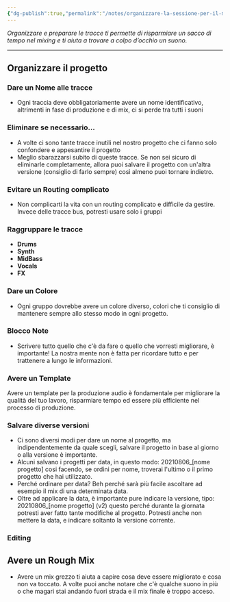 ```yaml
---
{"dg-publish":true,"permalink":"/notes/organizzare-la-sessione-per-il-mixing/"}
---
```



_Organizzare e preparare le tracce ti permette di risparmiare un sacco di tempo nel mixing e ti aiuta a trovare a colpo d’occhio un suono._

---

<!-- headingDivider: 2 -->
<!-- headingDivider: 3 -->
## Organizzare il progetto
### Dare un Nome alle tracce

- Ogni traccia deve obbligatoriamente avere un nome identificativo, altrimenti in fase di produzione e di mix, ci si perde tra tutti i suoni

### Eliminare se necessario…

- A volte ci sono tante tracce inutili nel nostro progetto che ci fanno solo confondere e appesantire il progetto
- Meglio sbarazzarsi subito di queste tracce. Se non sei sicuro di eliminarle completamente, allora puoi salvare il progetto con un'altra versione (consiglio di farlo sempre) così almeno puoi tornare indietro.

### Evitare un Routing complicato

- Non complicarti la vita con un routing complicato e difficile da gestire. Invece delle tracce bus, potresti usare solo i gruppi

### Raggruppare le tracce

 - **Drums**
 - **Synth**
 - **MidBass**
 - **Vocals**
 - **FX**

### Dare un Colore

- Ogni gruppo dovrebbe avere un colore diverso, colori che ti consiglio di mantenere sempre allo stesso modo in ogni progetto.

### Blocco Note

- Scrivere tutto quello che c'è da fare o quello che vorresti migliorare, è importante! La nostra mente non è fatta per ricordare tutto e per trattenere a lungo le informazioni.

### Avere un Template

Avere un template per la produzione audio è fondamentale per migliorare la qualità del tuo lavoro, risparmiare tempo ed essere più efficiente nel processo di produzione.

### Salvare diverse versioni

- Ci sono diversi modi per dare un nome al progetto, ma indipendentemente da quale scegli, salvare il progetto in base al giorno o alla versione è importante.
- Alcuni salvano i progetti per data, in questo modo: 20210806_[nome progetto] cosi facendo, se ordini per nome, troverai l'ultimo o il primo progetto che hai utilizzato.
- Perché ordinare per data? Beh perché sarà più facile ascoltare ad esempio il mix di una determinata data.
- Oltre ad applicare la data, è importante pure indicare la versione, tipo: 20210806_[nome progetto] (v2) questo perché durante la giornata potresti aver fatto tante modifiche al progetto. Potresti anche non mettere la data, e indicare soltanto la versione corrente.

### Editing 



## Avere un Rough Mix

- Avere un mix grezzo ti aiuta a capire cosa deve essere migliorato e cosa non va toccato. A volte puoi anche notare che c'è qualche suono in più o che magari stai andando fuori strada e il mix finale è troppo acceso.





